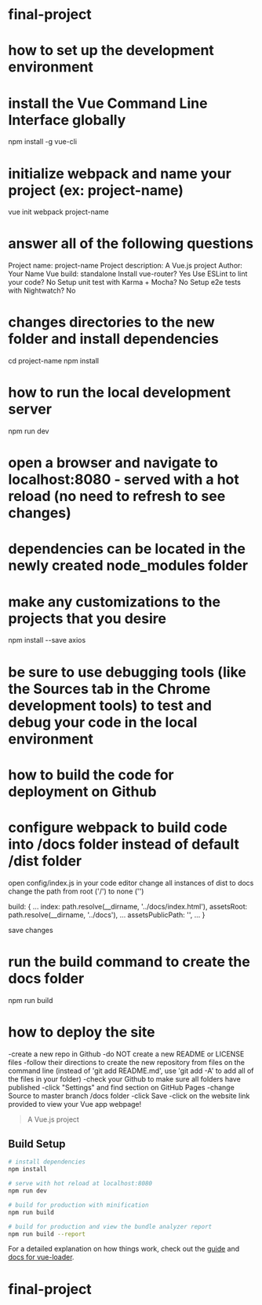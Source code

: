 # final-project

# how to set up the development environment
# install the Vue Command Line Interface globally
npm install -g vue-cli

# initialize webpack and name your project (ex: project-name) 
vue init webpack project-name

# answer all of the following questions 
Project name: project-name
Project description: A Vue.js project
Author: Your Name
Vue build: standalone
Install vue-router? Yes
Use ESLint to lint your code? No
Setup unit test with Karma + Mocha? No
Setup e2e tests with Nightwatch? No

# changes directories to the new folder and install dependencies
cd project-name
npm install

# how to run the local development server
npm run dev

# open a browser and navigate to localhost:8080 - served with a hot reload (no need to refresh to see changes)
# dependencies can be located in the newly created node_modules folder

# make any customizations to the projects that you desire
npm install --save axios

# be sure to use debugging tools (like the Sources tab in the Chrome development tools) to test and debug your code in the local environment

# how to build the code for deployment on Github
# configure webpack to build code into /docs folder instead of default /dist folder
open config/index.js in your code editor
change all instances of dist to docs
change the path from root ('/') to none ('')

build: {
    ...
    index: path.resolve(__dirname, '../docs/index.html'),
    assetsRoot: path.resolve(__dirname, '../docs'),
    ...
    assetsPublicPath: '',
    ...
}

save changes

# run the build command to create the docs folder
npm run build

# how to deploy the site
-create a new repo in Github 
-do NOT create a new README or LICENSE files
-follow their directions to create the new repository from files on the command line (instead of 'git add README.md', use 'git add -A' to add all of the files in your folder)
-check your Github to make sure all folders have published
-click "Settings" and find section on GitHub Pages
-change Source to master branch /docs folder
-click Save
-click on the website link provided to view your Vue app webpage!

> A Vue.js project

## Build Setup

``` bash
# install dependencies
npm install

# serve with hot reload at localhost:8080
npm run dev

# build for production with minification
npm run build

# build for production and view the bundle analyzer report
npm run build --report
```

For a detailed explanation on how things work, check out the [guide](http://vuejs-templates.github.io/webpack/) and [docs for vue-loader](http://vuejs.github.io/vue-loader).
# final-project
